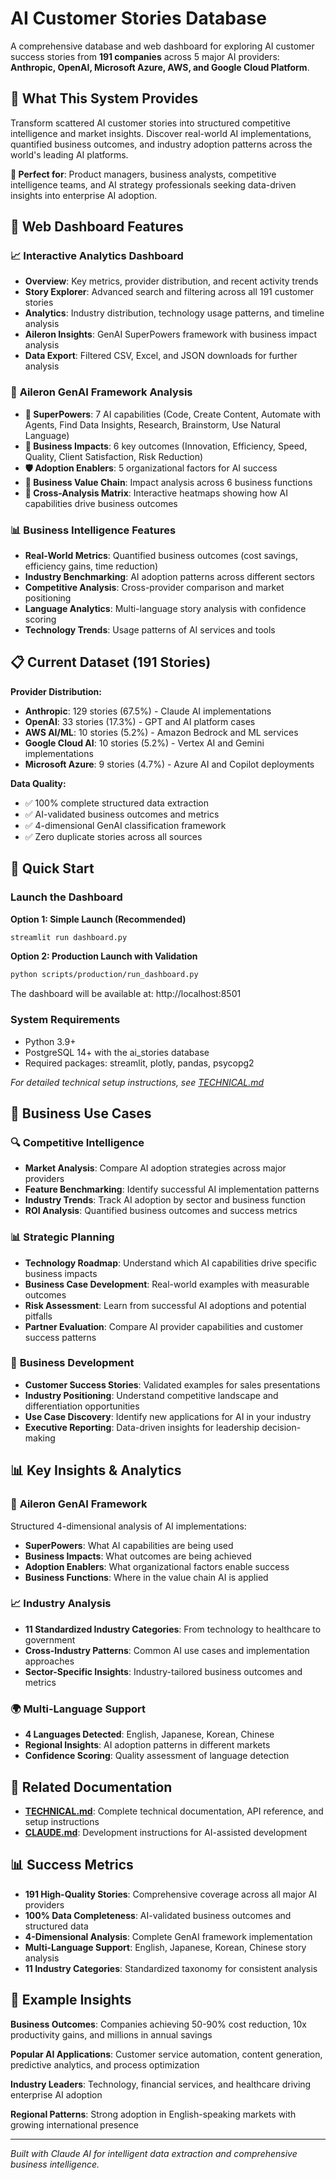 # AI Customer Stories Database

A comprehensive database and web dashboard for exploring AI customer success stories from **191 companies** across 5 major AI providers: **Anthropic, OpenAI, Microsoft Azure, AWS, and Google Cloud Platform**.

## 🌟 What This System Provides

Transform scattered AI customer stories into structured competitive intelligence and market insights. Discover real-world AI implementations, quantified business outcomes, and industry adoption patterns across the world's leading AI platforms.

**🎯 Perfect for**: Product managers, business analysts, competitive intelligence teams, and AI strategy professionals seeking data-driven insights into enterprise AI adoption.

## 🚀 Web Dashboard Features

### 📈 **Interactive Analytics Dashboard**
- **Overview**: Key metrics, provider distribution, and recent activity trends
- **Story Explorer**: Advanced search and filtering across all 191 customer stories
- **Analytics**: Industry distribution, technology usage patterns, and timeline analysis
- **Aileron Insights**: GenAI SuperPowers framework with business impact analysis
- **Data Export**: Filtered CSV, Excel, and JSON downloads for further analysis

### 🎯 **Aileron GenAI Framework Analysis**
- **🔗 SuperPowers**: 7 AI capabilities (Code, Create Content, Automate with Agents, Find Data Insights, Research, Brainstorm, Use Natural Language)
- **🚀 Business Impacts**: 6 key outcomes (Innovation, Efficiency, Speed, Quality, Client Satisfaction, Risk Reduction)
- **🛡️ Adoption Enablers**: 5 organizational factors for AI success
- **🏢 Business Value Chain**: Impact analysis across 6 business functions
- **🔄 Cross-Analysis Matrix**: Interactive heatmaps showing how AI capabilities drive business outcomes

### 📊 **Business Intelligence Features**
- **Real-World Metrics**: Quantified business outcomes (cost savings, efficiency gains, time reduction)
- **Industry Benchmarking**: AI adoption patterns across different sectors
- **Competitive Analysis**: Cross-provider comparison and market positioning
- **Language Analytics**: Multi-language story analysis with confidence scoring
- **Technology Trends**: Usage patterns of AI services and tools

## 📋 Current Dataset (191 Stories)

**Provider Distribution:**
- **Anthropic**: 129 stories (67.5%) - Claude AI implementations
- **OpenAI**: 33 stories (17.3%) - GPT and AI platform cases
- **AWS AI/ML**: 10 stories (5.2%) - Amazon Bedrock and ML services
- **Google Cloud AI**: 10 stories (5.2%) - Vertex AI and Gemini implementations
- **Microsoft Azure**: 9 stories (4.7%) - Azure AI and Copilot deployments

**Data Quality:**
- ✅ 100% complete structured data extraction
- ✅ AI-validated business outcomes and metrics  
- ✅ 4-dimensional GenAI classification framework
- ✅ Zero duplicate stories across all sources

## 🚀 Quick Start

### Launch the Dashboard

**Option 1: Simple Launch (Recommended)**
```bash
streamlit run dashboard.py
```

**Option 2: Production Launch with Validation**
```bash
python scripts/production/run_dashboard.py
```

The dashboard will be available at: http://localhost:8501

### System Requirements
- Python 3.9+
- PostgreSQL 14+ with the ai_stories database
- Required packages: streamlit, plotly, pandas, psycopg2

*For detailed technical setup instructions, see [TECHNICAL.md](TECHNICAL.md)*

## 💼 Business Use Cases

### 🔍 **Competitive Intelligence**
- **Market Analysis**: Compare AI adoption strategies across major providers
- **Feature Benchmarking**: Identify successful AI implementation patterns
- **Industry Trends**: Track AI adoption by sector and business function
- **ROI Analysis**: Quantified business outcomes and success metrics

### 📊 **Strategic Planning**  
- **Technology Roadmap**: Understand which AI capabilities drive specific business impacts
- **Business Case Development**: Real-world examples with measurable outcomes
- **Risk Assessment**: Learn from successful AI adoptions and potential pitfalls
- **Partner Evaluation**: Compare AI provider capabilities and customer success patterns

### 🎯 **Business Development**
- **Customer Success Stories**: Validated examples for sales presentations
- **Industry Positioning**: Understand competitive landscape and differentiation opportunities
- **Use Case Discovery**: Identify new applications for AI in your industry
- **Executive Reporting**: Data-driven insights for leadership decision-making

## 📊 Key Insights & Analytics

### 🎯 **Aileron GenAI Framework**
Structured 4-dimensional analysis of AI implementations:
- **SuperPowers**: What AI capabilities are being used
- **Business Impacts**: What outcomes are being achieved  
- **Adoption Enablers**: What organizational factors enable success
- **Business Functions**: Where in the value chain AI is applied

### 📈 **Industry Analysis**
- **11 Standardized Industry Categories**: From technology to healthcare to government
- **Cross-Industry Patterns**: Common AI use cases and implementation approaches
- **Sector-Specific Insights**: Industry-tailored business outcomes and metrics

### 🌍 **Multi-Language Support** 
- **4 Languages Detected**: English, Japanese, Korean, Chinese
- **Regional Insights**: AI adoption patterns in different markets
- **Confidence Scoring**: Quality assessment of language detection

## 📁 Related Documentation

- **[TECHNICAL.md](TECHNICAL.md)**: Complete technical documentation, API reference, and setup instructions
- **[CLAUDE.md](CLAUDE.md)**: Development instructions for AI-assisted development
## 📊 Success Metrics

- **191 High-Quality Stories**: Comprehensive coverage across all major AI providers
- **100% Data Completeness**: AI-validated business outcomes and structured data  
- **4-Dimensional Analysis**: Complete GenAI framework implementation
- **Multi-Language Support**: English, Japanese, Korean, Chinese story analysis
- **11 Industry Categories**: Standardized taxonomy for consistent analysis

## 🎯 Example Insights

**Business Outcomes**: Companies achieving 50-90% cost reduction, 10x productivity gains, and millions in annual savings

**Popular AI Applications**: Customer service automation, content generation, predictive analytics, and process optimization

**Industry Leaders**: Technology, financial services, and healthcare driving enterprise AI adoption

**Regional Patterns**: Strong adoption in English-speaking markets with growing international presence

---

*Built with Claude AI for intelligent data extraction and comprehensive business intelligence.*